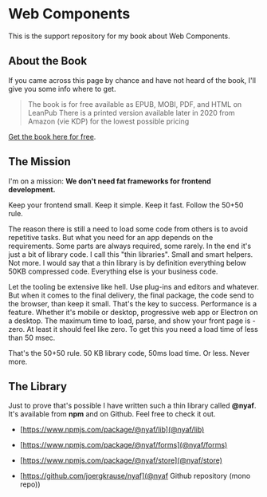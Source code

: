 # Web Components

This is the support repository for my book about Web Components.

## About the Book

If you came across this page by chance and have not heard of the book, I'll give you some info where to get.

> The book is for free available as EPUB, MOBI, PDF, and HTML on LeanPub
> There is a printed version available later in 2020 from Amazon (vie KDP) for the lowest possible pricing

[Get the book here for free](https://leanpub.com/webcomponentsnyaf).

## The Mission

I'm on a mission: **We don't need fat frameworks for frontend development.**

Keep your frontend small. Keep it simple. Keep it fast. Follow the 50+50 rule.

The reason there is still a need to load some code from others is to avoid repetitive tasks. But what you need for an app depends on the requirements. Some parts are always required, some rarely. In the end it's just a bit of library code. I call this "thin libraries". Small and smart helpers. Not more. I would say that a thin library is by definition everything below 50KB compressed code. Everything else is your business code.

Let the tooling be extensive like hell. Use plug-ins and editors and whatever. But when it comes to the final delivery, the final package, the code send to the browser, than keep it small. That's the key to success. Performance is a feature. Whether it's mobile or desktop, progressive web app or Electron on a desktop. The maximum time to load, parse, and show your front page is - zero. At least it should feel like zero. To get this you need a load time of less than 50 msec.

That's the 50+50 rule. 50 KB library code, 50ms load time. Or less. Never more.

## The Library

Just to prove that's possible I have written such a thin library called **@nyaf**. It's available from **npm** and on Github. Feel free to check it out.

* [https://www.npmjs.com/package/@nyaf/lib](@nyaf/lib)
* [https://www.npmjs.com/package/@nyaf/forms](@nyaf/forms)
* [https://www.npmjs.com/package/@nyaf/store](@nyaf/store)

* [https://github.com/joergkrause/nyaf](@nyaf Github repository (mono repo))

